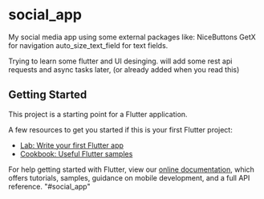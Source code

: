 # social_app

My social media app using some external packages like:
NiceButtons
GetX for navigation
auto_size_text_field for text fields. 


Trying to learn some flutter and UI desinging. 
will add some rest api requests and async tasks later, (or already added when you read this)


## Getting Started

This project is a starting point for a Flutter application.

A few resources to get you started if this is your first Flutter project:

- [Lab: Write your first Flutter app](https://flutter.dev/docs/get-started/codelab)
- [Cookbook: Useful Flutter samples](https://flutter.dev/docs/cookbook)

For help getting started with Flutter, view our
[online documentation](https://flutter.dev/docs), which offers tutorials,
samples, guidance on mobile development, and a full API reference.
"#social_app" 
